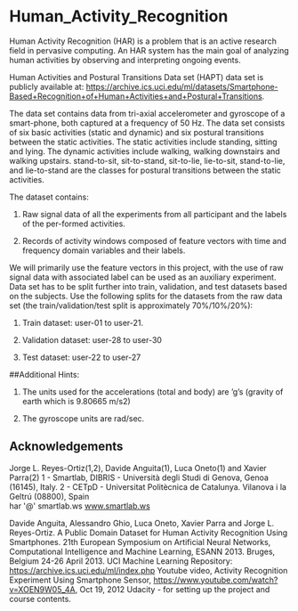 # Human_Activity_Recognition
Human Activity Recognition (HAR) is a problem that is an active research field in pervasive computing. An HAR system has the main goal of analyzing human activities by observing and interpreting ongoing events.

Human Activities and Postural Transitions Data set (HAPT) data set is publicly available at: https://archive.ics.uci.edu/ml/datasets/Smartphone-Based+Recognition+of+Human+Activities+and+Postural+Transitions.

The data set contains data from tri-axial accelerometer and gyroscope of a smart-phone, both captured at a frequency of 50 Hz. The data set consists of six basic activities (static and dynamic) and six postural transitions between the static activities. The static activities include standing, sitting and lying. The dynamic activities include walking, walking downstairs and walking upstairs. stand-to-sit, sit-to-stand, sit-to-lie, lie-to-sit, stand-to-lie, and lie-to-stand are the classes for postural transitions between the static activities.

The dataset contains:
1. Raw signal data of all the experiments from all participant and the labels of the per-formed activities.

2. Records of activity windows composed of feature vectors with time and frequency domain variables and their labels.

We will primarily use the feature vectors in this project, with the use of raw signal data with associated label can be used as an auxiliary experiment. Data set has to
be split further into train, validation, and test datasets based on the subjects. Use the following splits for the datasets from the raw data set (the train/validation/test split is approximately 70%/10%/20%):
1. Train dataset: user-01 to user-21.

2. Validation dataset: user-28 to user-30

3. Test dataset: user-22 to user-27

##Additional Hints:
1. The units used for the accelerations (total and body) are ’g’s (gravity of earth which is 9.80665 m/s2)

2. The gyroscope units are rad/sec.


## Acknowledgements  
Jorge L. Reyes-Ortiz(1,2), Davide Anguita(1), Luca Oneto(1) and Xavier Parra(2) 
1 - Smartlab, DIBRIS - Università  degli Studi di Genova, Genoa (16145), Italy. 
2 - CETpD - Universitat Politècnica de Catalunya. Vilanova i la Geltrú (08800), Spain   
har '@' smartlab.ws 
www.smartlab.ws

Davide Anguita, Alessandro Ghio, Luca Oneto, Xavier Parra and Jorge L. Reyes-Ortiz. A Public Domain Dataset for Human Activity Recognition Using Smartphones. 21th European Symposium on Artificial Neural Networks, Computational Intelligence and Machine Learning, ESANN 2013. Bruges, Belgium 24-26 April 2013.
UCI Machine Learning Repository: https://archive.ics.uci.edu/ml/index.php
Youtube video, Activity Recognition Experiment Using Smartphone Sensor, https://www.youtube.com/watch?v=XOEN9W05_4A, Oct 19, 2012
Udacity - for setting up the project and course contents.
